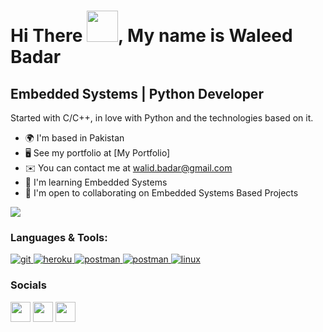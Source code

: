Hi There <img src="https://raw.githubusercontent.com/MartinHeinz/MartinHeinz/master/wave.gif" width="50">, My name is Waleed Badar
===================================

Embedded Systems | Python Developer
----------------------------

Started with C/C++, in love with Python and the technologies based on it.

* 🌍  I'm based in Pakistan
* 🖥️  See my portfolio at [My Portfolio]
* ✉️  You can contact me at [walid.badar@gmail.com](mailto:walid.badar@gmail.com)
* 🧠  I'm learning Embedded Systems
* 🤝  I'm open to collaborating on Embedded Systems Based Projects

<a href="https://www.twitter.com/waleedbadar" target="_blank" rel="noreferrer"><img
src="https://img.shields.io/twitter/follow/waleedbadar?logo=twitter&style=for-the-badge&color=0891b2&labelColor=1c1917"
/></a>

<h3 align="left">Languages & Tools:</h3>

<p align="left">

<a href="https://developer.mozilla.org/en-US/docs/Web/JavaScript" target="_blank"> 
<a href="https://git-scm.com/" target="_blank"> <img src="https://img.shields.io/badge/Git-F05032?style=for-the-badge&logo=git&logoColor=white" alt="git" /> </a>
<a href="https://heroku.com" target="_blank"> <img src="https://img.shields.io/badge/Heroku-430098?style=for-the-badge&logo=heroku&logoColor=white" alt="heroku" /> </a>
<a href="https://postman.com" target="_blank"> <img src="https://img.shields.io/badge/postman-E95723?style=for-the-badge&logo=postman&logoColor=white" alt="postman" /> </a>
<a href="https://code.visualstudio.com" target="_blank"> <img src="https://img.shields.io/badge/VS_Code-0078D4?style=for-the-badge&logo=visual%20studio%20code&logoColor=white" alt="postman" /> </a>
<a href="https://www.linux.org/" target="_blank"> <img src="https://img.shields.io/badge/linux-E79A00?style=for-the-badge&logo=linux&logoColor=black" alt="linux" /> </a>
</p>

### Socials

<p align="left"> <a href="https://www.github.com/walidbadar" target="_blank" rel="noreferrer"><img src="https://raw.githubusercontent.com/danielcranney/readme-generator/main/public/icons/socials/github.svg" width="32" height="32" /></a> <a href="https://www.linkedin.com/in/waleed-badar-548b67106/" target="_blank" rel="noreferrer"><img src="https://raw.githubusercontent.com/danielcranney/readme-generator/main/public/icons/socials/linkedin.svg" width="32" height="32" /></a> <a href="https://www.twitter.com/waleedbadar" target="_blank" rel="noreferrer"><img src="https://raw.githubusercontent.com/danielcranney/readme-generator/main/public/icons/socials/twitter.svg" width="32" height="32" /></a></p>
